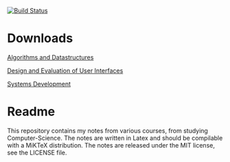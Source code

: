 [![Build Status](https://travis-ci.org/simwir/notes.svg?branch=master)](https://travis-ci.org/simwir/notes)
# Downloads
[Algorithms and Datastructures](http://files.simwir.dk/notes/master/AD.pdf)

[Design and Evaluation of User Interfaces](http://files.simwir.dk/notes/master/DEB.pdf)

[Systems Development](http://files.simwir.dk/notes/master/SU.pdf)

# Readme
This repository contains my notes from various courses, from studying Computer-Science.
The notes are written in Latex and should be compilable with a MiKTeX distribution.
The notes are released under the MIT license, see the LICENSE file.
